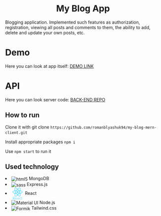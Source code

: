 <h1 align="center">My Blog App</h1>
Blogging application. Implemented such features as authorization, registration, viewing all posts and comments to them, the ability to add, delete and update your own posts, etc.

# Demo
Here you can look at app itself: [DEMO LINK](https://romanblyashuk94.github.io/my-blog-mern-client/)

# API
Here you can look server code: [BACK-END REPO](https://github.com/romanblyashuk94/my-blog-mern-backend)

## How to run

Clone it with git clone `https://github.com/romanblyashuk94/my-blog-mern-client.git`

Install appropriate packages `npm i`

Use `npm start` to run it

## Used technology
<li>
  <img src="https://w7.pngwing.com/pngs/429/921/png-transparent-mongodb-plain-wordmark-logo-icon.png" align="center" alt="html5" width="40" height="40"/>
  MongoDB
</li>

<li>
  <img src="https://w7.pngwing.com/pngs/925/447/png-transparent-express-js-node-js-javascript-mongodb-node-js-text-trademark-logo.png" align="center" alt="sass" width="40" height="40"/>
  Express.js
</li>

<li>
  <img src="https://raw.githubusercontent.com/devicons/devicon/master/icons/react/react-original-wordmark.svg" align="center" alt="react" width="40" height="40"/> 
  React
</li>

<li>
  <img src="https://p7.hiclipart.com/preview/306/37/167/node-js-javascript-web-application-express-js-computer-software-others.jpg" align="center" alt="Material UI" width="40" height="40"/> 
  Node.js
</li>

<li>
  <img src="https://upload.wikimedia.org/wikipedia/commons/thumb/d/d5/Tailwind_CSS_Logo.svg/2048px-Tailwind_CSS_Logo.svg.png" align="center" alt="Formik" width="40" height="40"/>
  Tailwind.css
</li>
